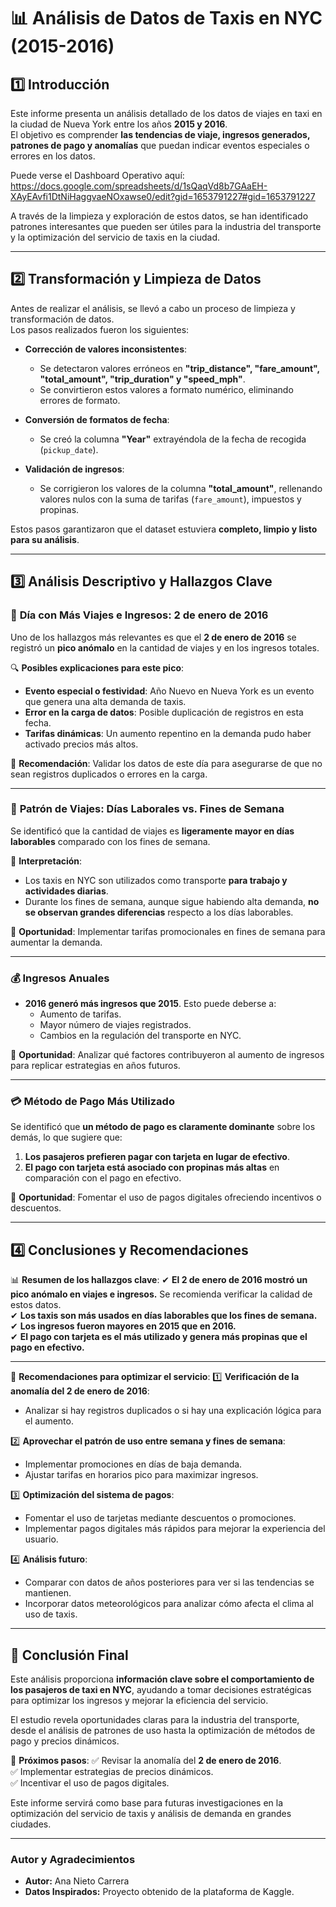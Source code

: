 # 📊 Análisis de Datos de Taxis en NYC (2015-2016)

## 1️⃣ Introducción
Este informe presenta un análisis detallado de los datos de viajes en taxi en la ciudad de Nueva York entre los años **2015 y 2016**.  
El objetivo es comprender **las tendencias de viaje, ingresos generados, patrones de pago y anomalías** que puedan indicar eventos especiales o errores en los datos.

Puede verse el Dashboard Operativo aquí: https://docs.google.com/spreadsheets/d/1sQaqVd8b7GAaEH-XAyEAvfi1DtNiHaggvaeNOxawse0/edit?gid=1653791227#gid=1653791227

A través de la limpieza y exploración de estos datos, se han identificado patrones interesantes que pueden ser útiles para la industria del transporte y la optimización del servicio de taxis en la ciudad.

---

## 2️⃣ Transformación y Limpieza de Datos
Antes de realizar el análisis, se llevó a cabo un proceso de limpieza y transformación de datos.  
Los pasos realizados fueron los siguientes:

- **Corrección de valores inconsistentes**:
  - Se detectaron valores erróneos en **"trip_distance", "fare_amount", "total_amount", "trip_duration" y "speed_mph"**.
  - Se convirtieron estos valores a formato numérico, eliminando errores de formato.
  
- **Conversión de formatos de fecha**:
  - Se creó la columna **"Year"** extrayéndola de la fecha de recogida (`pickup_date`).
  
- **Validación de ingresos**:
  - Se corrigieron los valores de la columna **"total_amount"**, rellenando valores nulos con la suma de tarifas (`fare_amount`), impuestos y propinas.

Estos pasos garantizaron que el dataset estuviera **completo, limpio y listo para su análisis**.

---

## 3️⃣ Análisis Descriptivo y Hallazgos Clave

### 📅 **Día con Más Viajes e Ingresos: 2 de enero de 2016**
Uno de los hallazgos más relevantes es que el **2 de enero de 2016** se registró un **pico anómalo** en la cantidad de viajes y en los ingresos totales.

🔍 **Posibles explicaciones para este pico**:
- **Evento especial o festividad**: Año Nuevo en Nueva York es un evento que genera una alta demanda de taxis.
- **Error en la carga de datos**: Posible duplicación de registros en esta fecha.
- **Tarifas dinámicas**: Un aumento repentino en la demanda pudo haber activado precios más altos.

📌 **Recomendación**: Validar los datos de este día para asegurarse de que no sean registros duplicados o errores en la carga.

---

### 🚖 **Patrón de Viajes: Días Laborales vs. Fines de Semana**
Se identificó que la cantidad de viajes es **ligeramente mayor en días laborables** comparado con los fines de semana.

📌 **Interpretación**:
- Los taxis en NYC son utilizados como transporte **para trabajo y actividades diarias**.
- Durante los fines de semana, aunque sigue habiendo alta demanda, **no se observan grandes diferencias** respecto a los días laborables.

🔹 **Oportunidad**: Implementar tarifas promocionales en fines de semana para aumentar la demanda.

---

### 💰 **Ingresos Anuales**
- **2016 generó más ingresos que 2015**. Esto puede deberse a:
  - Aumento de tarifas.
  - Mayor número de viajes registrados.
  - Cambios en la regulación del transporte en NYC.

🔹 **Oportunidad**: Analizar qué factores contribuyeron al aumento de ingresos para replicar estrategias en años futuros.

---

### 💳 **Método de Pago Más Utilizado**
Se identificó que **un método de pago es claramente dominante** sobre los demás, lo que sugiere que:
1. **Los pasajeros prefieren pagar con tarjeta en lugar de efectivo**.
2. **El pago con tarjeta está asociado con propinas más altas** en comparación con el pago en efectivo.

🔹 **Oportunidad**: Fomentar el uso de pagos digitales ofreciendo incentivos o descuentos.

---

## 4️⃣ Conclusiones y Recomendaciones

📊 **Resumen de los hallazgos clave**:
✔ **El 2 de enero de 2016 mostró un pico anómalo en viajes e ingresos.** Se recomienda verificar la calidad de estos datos.  
✔ **Los taxis son más usados en días laborables que los fines de semana.**  
✔ **Los ingresos fueron mayores en 2015 que en 2016.**  
✔ **El pago con tarjeta es el más utilizado y genera más propinas que el pago en efectivo.**  

---

📌 **Recomendaciones para optimizar el servicio**:
1️⃣ **Verificación de la anomalía del 2 de enero de 2016**:
   - Analizar si hay registros duplicados o si hay una explicación lógica para el aumento.
   
2️⃣ **Aprovechar el patrón de uso entre semana y fines de semana**:
   - Implementar promociones en días de baja demanda.
   - Ajustar tarifas en horarios pico para maximizar ingresos.

3️⃣ **Optimización del sistema de pagos**:
   - Fomentar el uso de tarjetas mediante descuentos o promociones.
   - Implementar pagos digitales más rápidos para mejorar la experiencia del usuario.

4️⃣ **Análisis futuro**:
   - Comparar con datos de años posteriores para ver si las tendencias se mantienen.
   - Incorporar datos meteorológicos para analizar cómo afecta el clima al uso de taxis.

---

## 🚀 **Conclusión Final**
Este análisis proporciona **información clave sobre el comportamiento de los pasajeros de taxi en NYC**, ayudando a tomar decisiones estratégicas para optimizar los ingresos y mejorar la eficiencia del servicio.

El estudio revela oportunidades claras para la industria del transporte, desde el análisis de patrones de uso hasta la optimización de métodos de pago y precios dinámicos.

📢 **Próximos pasos**:
✅ Revisar la anomalía del **2 de enero de 2016**.  
✅ Implementar estrategias de precios dinámicos.  
✅ Incentivar el uso de pagos digitales.  

Este informe servirá como base para futuras investigaciones en la optimización del servicio de taxis y análisis de demanda en grandes ciudades.

---

### **Autor y Agradecimientos**

* **Autor:** Ana Nieto Carrera  
* **Datos Inspirados:** Proyecto obtenido de la plataforma de Kaggle.
